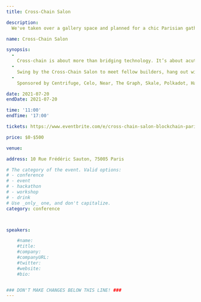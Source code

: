 ```yaml
---
title: Cross-Chain Salon

description: 
  We've taken over a gallery space and planned for a chic Parisian gathering for the melding of cross-chain minds. As we all work together to build the future of Web3, this is a space designed for all blockchain builders to hang out in Paris.

name: Cross-Chain Salon

synopsis:
  -
    Cross-chain is about more than bridging technology. It’s about acutely connecting the unique cultures of the ecosystems creating real change. The League of Bridges is a coalition that exists to drive home one point and one point only; all ecosystems need to work together — because in the world of web3 there are no winners or losers, just the infinite game.
  -
    Swing by the Cross-Chain Salon to meet fellow builders, hang out with friends, or find a space to chill (with coffee + high speed internet). There is an area for workshops and talks, and plenty of spaces to relax. We'll be open daily from 11am - 5pm.
  -
    Sponsored by Centrifuge, Celo, Near, The Graph, Skale, Polkadot, Harmony, Opolis & Skynet. And Department of Decentralisation as Community Partners.

date: 2021-07-20
endDate: 2021-07-20

time: '11:00'
endTime: '17:00'

tickets: https://www.eventbrite.com/e/cross-chain-salon-blockchain-paris-tickets-162627867329

price: $0-$500

venue:

address: 10 Rue Frédéric Sauton, 75005 Paris

# The category of the event. Valid options:
# - conference
# - event
# - hackathon
# - workshop
# - drink
# Use _only_ one, and don't capitalize.
category: conference



speakers:

    #name:
    #title: 
    #company: 
    #companyURL: 
    #twitter: 
    #website:
    #bio: 


### DON'T MAKE CHANGES BELOW THIS LINE! ###
---
```

<!-- ### DON'T MAKE CHANGES BELOW THIS LINE! ### -->

<Event-Content/>
